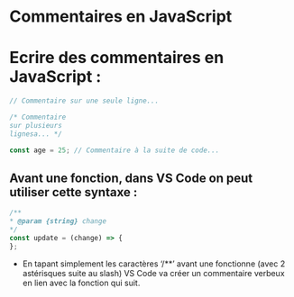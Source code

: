 # Commentaires en JavaScript

# Ecrire des commentaires en JavaScript :

```jsx
// Commentaire sur une seule ligne...

/* Commentaire
sur plusieurs
lignesa... */

const age = 25; // Commentaire à la suite de code...
```

## Avant une fonction, dans VS Code on peut utiliser cette syntaxe :

```jsx
/**
* @param {string} change
*/
const update = (change) => { 
};
```

- En tapant simplement les caractères ‘/**’ avant une fonctionne (avec 2 astérisques suite au slash) VS Code va créer un commentaire verbeux en lien avec la fonction qui suit.
